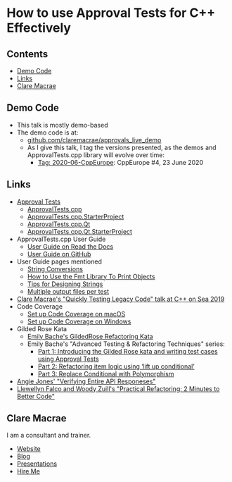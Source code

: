 <a id="top"></a>

# How to use Approval Tests for C++ Effectively

<!-- toc -->
## Contents

  * [Demo Code](#demo-code)
  * [Links](#links)
  * [Clare Macrae](#clare-macrae)<!-- endToc -->

## Demo Code

* This talk is mostly demo-based
* The demo code is at:
    * [github.com/claremacrae/approvals_live_demo](https://github.com/claremacrae/approvals_live_demo/)
    * As I give this talk, I tag the versions presented, as the demos and ApprovalTests.cpp library will evolve over time:
        * [Tag: 2020-06-CppEurope](https://github.com/claremacrae/approvals_live_demo/tree/2020-06-CppEurope/): CppEurope #4, 23 June 2020

## Links

* [Approval Tests](https://approvaltests.com)
    * [ApprovalTests.cpp](https://github.com/approvals/ApprovalTests.cpp)
    * [ApprovalTests.cpp.StarterProject](https://github.com/approvals/ApprovalTests.cpp.StarterProject)
    * [ApprovalTests.cpp.Qt](https://github.com/approvals/ApprovalTests.cpp.Qt)
    * [ApprovalTests.cpp.Qt.StarterProject](https://github.com/approvals/ApprovalTests.cpp.Qt.StarterProject)
* ApprovalTests.cpp User Guide
    * [User Guide on Read the Docs](https://approvaltestscpp.readthedocs.io/en/latest/)
    * [User Guide on GitHub](https://github.com/approvals/ApprovalTests.cpp/blob/master/doc/README.md#top)
* User Guide pages mentioned
    * [String Conversions](https://github.com/approvals/ApprovalTests.cpp/blob/master/doc/ToString.md)
    * [How to Use the Fmt Library To Print Objects](https://github.com/approvals/ApprovalTests.cpp/blob/master/doc/how_tos/UseTheFmtLibraryToPrintObjects.md)
    * [Tips for Designing Strings](https://github.com/approvals/ApprovalTests.cpp/blob/master/doc/explanations/TipsForDesigningStrings.md#top)
    * [Multiple output files per test](https://github.com/approvals/ApprovalTests.cpp/blob/master/doc/MultipleOutputFilesPerTest.md)
* [Clare Macrae's "Quickly Testing Legacy Code" talk at C++ on Sea 2019](https://www.youtube.com/watch?v=dtm8V3TIB6k)
* Code Coverage
    * [Set up Code Coverage on macOS](HowTos/Set_up_Code_Coverage_on_macOS.md)
    * [Set up Code Coverage on Windows](HowTos/Set_up_Code_Coverage_on_Windows.md)
* Gilded Rose Kata
    * [Emily Bache's GildedRose Refactoring Kata](https://github.com/emilybache/GildedRose-Refactoring-Kata)
    * Emily Bache's "Advanced Testing & Refactoring Techniques" series:
      * [Part 1: Introducing the Gilded Rose kata and writing test cases using Approval Tests](https://www.praqma.com/stories/advanced-testing-refactoring-techniques/)
      * [Part 2: Refactoring item logic using ‘lift up conditional’](https://www.praqma.com/stories/advanced-testing-refactoring-techniques-2/)
      * [Part 3: Replace Conditional with Polymorphism](https://www.praqma.com/stories/advanced-testing-refactoring-techniques-3/)
* [Angie Jones' "Verifying Entire API Responeses"](https://angiejones.tech/verifying-entire-api-responses/)
* [Llewellyn Falco and Woody Zuill's "Practical Refactoring: 2 Minutes to Better Code"](https://youtu.be/aWiwDdx_rdo)

## Clare Macrae

I am a consultant and trainer.

* [Website](https://claremacrae.co.uk)
* [Blog](https://claremacrae.co.uk/blog/)
* [Presentations](https://claremacrae.co.uk/conferences/presentations.html)
* [Hire Me](https://claremacrae.co.uk/consulting/hire_me.html)
